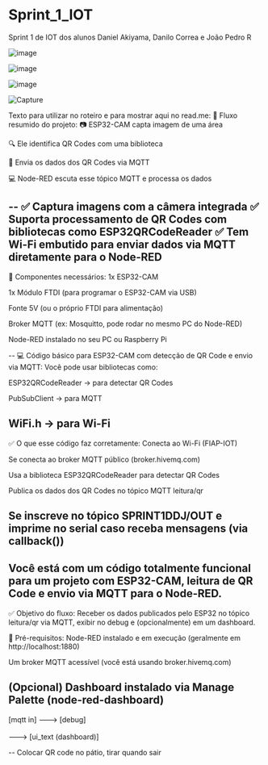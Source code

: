 # Sprint_1_IOT
Sprint 1 de IOT dos alunos Daniel Akiyama, Danilo Correa e João Pedro R

![image](https://github.com/user-attachments/assets/1dd89315-5209-4fdd-9029-db99136875fc)

![image](https://github.com/user-attachments/assets/be2e9ca4-231e-4c51-9833-122d941e87db)

![image](https://github.com/user-attachments/assets/eab7924d-49c6-4589-9236-2ca9680b602a)

![Capture](https://github.com/user-attachments/assets/a6810f0b-65e5-4ef5-8adc-980c0f274bcb)

Texto para utilizar no roteiro e para mostrar aqui no read.me:
🔁 Fluxo resumido do projeto:
📷 ESP32-CAM capta imagem de uma área

🔍 Ele identifica QR Codes com uma biblioteca

📡 Envia os dados dos QR Codes via MQTT

💻 Node-RED escuta esse tópico MQTT e processa os dados

--
✅ Captura imagens com a câmera integrada
✅ Suporta processamento de QR Codes com bibliotecas como ESP32QRCodeReader
✅ Tem Wi-Fi embutido para enviar dados via MQTT diretamente para o Node-RED
--
🧰 Componentes necessários:
1x ESP32-CAM

1x Módulo FTDI (para programar o ESP32-CAM via USB)

Fonte 5V (ou o próprio FTDI para alimentação)

Broker MQTT (ex: Mosquitto, pode rodar no mesmo PC do Node-RED)

Node-RED instalado no seu PC ou Raspberry Pi

--
💻 Código básico para ESP32-CAM com detecção de QR Code e envio via MQTT:
Você pode usar bibliotecas como:

ESP32QRCodeReader → para detectar QR Codes

PubSubClient → para MQTT

WiFi.h → para Wi-Fi
--
✅ O que esse código faz corretamente:
Conecta ao Wi-Fi (FIAP-IOT)

Se conecta ao broker MQTT público (broker.hivemq.com)

Usa a biblioteca ESP32QRCodeReader para detectar QR Codes

Publica os dados dos QR Codes no tópico MQTT leitura/qr

Se inscreve no tópico SPRINT1DDJ/OUT e imprime no serial caso receba mensagens (via callback())
--
Você está com um código totalmente funcional para um projeto com ESP32-CAM, leitura de QR Code e envio via MQTT para o Node-RED.
--
✅ Objetivo do fluxo:
Receber os dados publicados pelo ESP32 no tópico leitura/qr via MQTT, exibir no debug e (opcionalmente) em um dashboard.

🧰 Pré-requisitos:
Node-RED instalado e em execução (geralmente em http://localhost:1880)

Um broker MQTT acessível (você está usando broker.hivemq.com)

(Opcional) Dashboard instalado via Manage Palette (node-red-dashboard)
--
[mqtt in] ---> [debug]
           \
            \
             ---> [ui_text (dashboard)]

--
Colocar QR code no pátio, tirar quando sair
